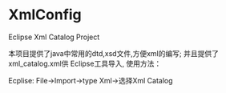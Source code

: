 XmlConfig
=========

Eclipse Xml Catalog Project

本项目提供了java中常用的dtd,xsd文件,方便xml的编写;
并且提供了xml_catalog.xml供 Eclipse工具导入, 使用方法：

Ecplise: File->Import->type Xml->选择Xml Catalog
